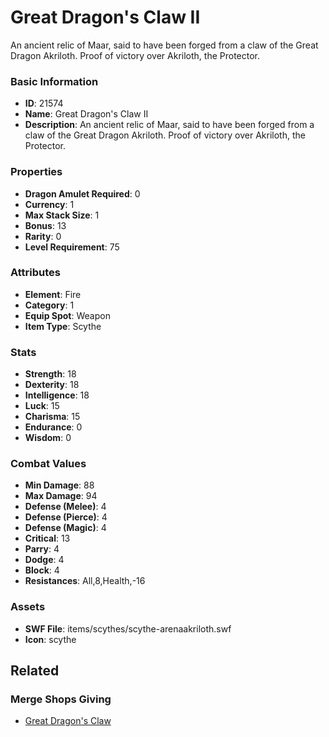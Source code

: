 # Great Dragon's Claw II

An ancient relic of Maar, said to have been forged from a claw of the Great Dragon Akriloth. Proof of victory over Akriloth, the Protector.

### Basic Information

- **ID**: 21574
- **Name**: Great Dragon&#039;s Claw II
- **Description**: An ancient relic of Maar, said to have been forged from a claw of the Great Dragon Akriloth. Proof of victory over Akriloth, the Protector.

### Properties

- **Dragon Amulet Required**: 0
- **Currency**: 1
- **Max Stack Size**: 1
- **Bonus**: 13
- **Rarity**: 0
- **Level Requirement**: 75

### Attributes

- **Element**: Fire
- **Category**: 1
- **Equip Spot**: Weapon
- **Item Type**: Scythe

### Stats

- **Strength**: 18
- **Dexterity**: 18
- **Intelligence**: 18
- **Luck**: 15
- **Charisma**: 15
- **Endurance**: 0
- **Wisdom**: 0

### Combat Values

- **Min Damage**: 88
- **Max Damage**: 94
- **Defense (Melee)**: 4
- **Defense (Pierce)**: 4
- **Defense (Magic)**: 4
- **Critical**: 13
- **Parry**: 4
- **Dodge**: 4
- **Block**: 4
- **Resistances**: All,8,Health,-16

### Assets

- **SWF File**: items/scythes/scythe-arenaakriloth.swf
- **Icon**: scythe

## Related

### Merge Shops Giving

- [Great Dragon's Claw](../merge-shops/394-great-dragon-s-claw.md)

